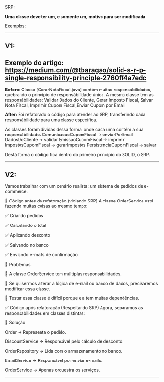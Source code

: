SRP:

**Uma classe deve ter um, e somente um, motivo para ser modificada**


Exemplos:

-------------------------------------
V1: 
-------------------------------------
Exemplo do artigo:
https://medium.com/@tbaragao/solid-s-r-p-single-responsibility-principle-2760ff4a7edc
-------------------------------------
**Before:**
Classe [GerarNotaFiscal.java] contém muitas responsábilidades, quebrando o princípio de responsábilidade única. 
A mesma classe tem as responsábilidades:
Validar Dados do Cliente, Gerar Imposto Fiscal, Salvar Nota Fiscal, Imprimir Cupom Fiscal,Enviar Cupom por Email

**After:**
Foi refatorado o código para atender ao SRP, transferindo cada responsábilidade para uma classe específica. 

As classes foram dividas dessa forma, onde cada uma contém a sua responsábilidade. 
ComunicacaoCupomFiscal -> enviarPorEmail
DadosDoCliente -> validar
EmissaoCupomFiscal -> imprimir
ImpostosCupomFiscal -> gerarImpostos 
PersistenciaCupomFiscal -> salvar

Destá forma o código fica dentro do primeiro princípio do SOLID, o SRP.

-------------------------------------
V2:
-------------------------------------
Vamos trabalhar com um cenário realista: um sistema de pedidos de e-commerce.

🚫 Código antes da refatoração (violando SRP)
A classe OrderService está fazendo muitas coisas ao mesmo tempo:

✅ Criando pedidos

✅ Calculando o total

✅ Aplicando desconto

✅ Salvando no banco

✅ Enviando e-mails de confirmação

🚨 Problemas

🔴 A classe OrderService tem múltiplas responsabilidades.

🔴 Se quisermos alterar a lógica de e-mail ou banco de dados, precisaremos modificar essa classe.

🔴 Testar essa classe é difícil porque ela tem muitas dependências.


✅ Código após refatoração (Respeitando SRP)
Agora, separamos as responsabilidades em classes distintas:

📌 Solução

Order → Representa o pedido.

DiscountService → Responsável pelo cálculo de desconto.

OrderRepository → Lida com o armazenamento no banco.

EmailService → Responsável por enviar e-mails.

OrderService → Apenas orquestra os serviços.

-------------------------------------

